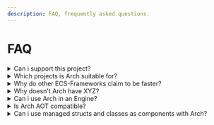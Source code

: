 ```yaml
---
description: FAQ, frequently asked questions.
---
```


# FAQ

<details>

<summary>Can i support this project?</summary>

Of course you can! By either becoming a [contributor](https://github.com/genaray/Arch/blob/master/CONTRIBUTING.MD) and actively participating in the ecosystem or by [supporting Arch financially](https://github.com/sponsors/genaray)! We are happy about any help!

</details>

<details>

<summary>Which projects is Arch suitable for?</summary>

Especially for **games** or **simulations**... but also data-oriented applications where it is important to have and query a lot of flexible data!

</details>

<details>

<summary>Why do other ECS-Frameworks claim to be faster?</summary>

You may have seen that Arch performs well in some benchmarks, but slower than some ECS frameworks. Does this mean that Arch is slow or poorly optimized? No, its the opposite! Every benchmark is implemented differently and sometimes uses a different (often outdated) Arch version. In addition, Arch has something that many other ECS do not have, [**Chunks**](../documentation/archetypes-and-chunks.md). [**Chunks**](../documentation/archetypes-and-chunks.md) allow you to create huge amounts of entities at runtime and even remove them later to free up memory, but this adds a bit of overhead. It's a trade-off that's worth it though!

</details>

<details>

<summary>Why doesn't Arch have XYZ?</summary>

Arch's mantra is to be [**bare minimum**](../documentation/concepts.md#archs-promise). A basic ECS that can be quickly and easily integrated anywhere with the possibility to expand it according to your own wishes. Thus we support clean code, separation of concerns and KISS as programming principles. Arch only does what it is supposed to do, to be a **high-performance ECS** that is easy to use and gives YOU the tools. Nothing more and nothing less, no hidden operations in the background. For everything else there is [**Arch.Extended**](../extensions/page-3/), a collection of tools and libraries that extend Arch.

</details>

<details>

<summary>Can i use Arch in an Engine?</summary>

You can do that too. You can use Arch anywhere you use **.Net Framework 2**, **.Net 6** to **.Net8**. This means you can use Arch in a pure C# project or in an engine like [**Unity, Godot or Stride**](https://github.com/genaray/Arch/wiki/Integration-Guides)!

</details>

<details>

<summary>Is Arch AOT compatible?</summary>

Arch also **works** in **AOT** environments. Depending on how you use it, however, you may have to [**register the components**](../documentation/utilities/component-registration.md) in advance or simply use [**Arch.Aot-SourceGenerator**](https://github.com/genaray/Arch.Extended/wiki/AOT-Source-Generator).

</details>

<details>

<summary>Can i use managed structs and classes as components with Arch?</summary>

You can do that too! In arch you can simply use classes and structs as components without having to play around with pointers or forcing only structs. This even has some advantages, it is faster to develop with it! If you want to get the **maximum performance** out of it, we still recommend using only **unmanaged structs** as components.

</details>
